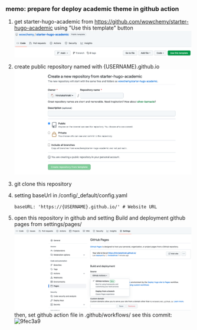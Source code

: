 ### memo: prepare for deploy academic theme in github action

1. get starter-hugo-academic from https://github.com/wowchemy/starter-hugo-academic using "Use this template" button
  ![use this template](./readme0.png)

2. create public repository named with {USERNAME}.github.io
   ![create repository](./readme1.png)
3. git clone this repository

4. setting baseUrl in /config/_default/config.yaml

   ```
   baseURL: 'https://{USERNAME}.github.io/' # Website URL
   ```

5. open this repository in github and setting Build and deployment github pages from settings/pages/
  ![build and deployment](./readme2.png)
  then, set github action file in .github/workflows/
    see this commit: ![9fec3a9](https://github.com/hirotakahiraki/hirotakahiraki.github.io/commit/9fec3a9ecfb640bb3c659882e29019609f302364)